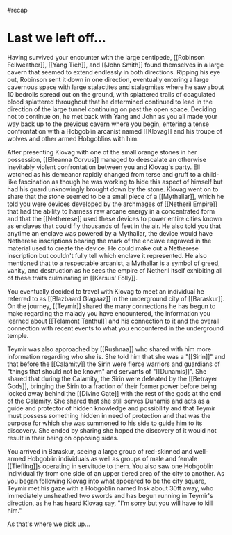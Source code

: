 #recap 
# Last we left off...
Having survived your encounter with the large centipede, [[Robinson Fellweather]], [[Yang Tieh]], and [[John Smith]] found themselves in a large cavern that seemed to extend endlessly in both directions. Ripping his eye out, Robinson sent it down in one direction, eventually entering a large cavernous space with large stalactites and stalagmites where he saw about 10 bedrolls spread out on the ground, with splattered trails of coagulated blood splattered throughout that he determined continued to lead in the direction of the large tunnel continuing on past the open space. Deciding not to continue on, he met back with Yang and John as you all made your way back up to the previous cavern where you begin, entering a tense confrontation with a Hobgoblin arcanist named [[Klovag]] and his troupe of wolves and other armed Hobgoblins with him.

After presenting Klovag with one of the small orange stones in her possession, [[Elleanna Corvus]] managed to deescalate an otherwise inevitably violent confrontation between you and Klovag's party. Ell watched as his demeanor rapidly changed from terse and gruff to a child-like fascination as though he was working to hide this aspect of himself but had his guard unknowingly brought down by the stone. Klovag went on to share that the stone seemed to be a small piece of a [[Mythallar]], which he told you were devices developed by the archmages of [[Netheril Empire]] that had the ability to harness raw arcane energy in a concentrated form and that the [[Netherese]] used these devices to power entire cities known as enclaves that could fly thousands of feet in the air. He also told you that anytime an enclave was powered by a Mythallar, the device would have Netherese inscriptions bearing the mark of the enclave engraved in the material used to create the device. He could make out a Netherese inscription but couldn't fully tell which enclave it represented. He also mentioned that to a respectable arcanist, a Mythallar is a symbol of greed, vanity, and destruction as he sees the empire of Netheril itself exhibiting all of these traits culminating in [[Karsus' Folly]].

You eventually decided to travel with Klovag to meet an individual he referred to as [[Blazbaard Glagaaz]] in the underground city of [[Baraskur]]. On the journey, [[Teymir]] shared the many connections he has begun to make regarding the malady you have encountered, the information you learned about [[Telamont Tanthul]] and his connection to it and the overall connection with recent events to what you encountered in the underground temple.

Teymir was also approached by [[Rushnaa]] who shared with him more information regarding who she is. She told him that she was a "[[Sirin]]" and that before the [[Calamity]] the Sirin were fierce warriors and guardians of "things that should not be known" and servants of "[[Dunamis]]". She shared that during the Calamity, the Sirin were defeated by the [[Betrayer Gods]], bringing the Sirin to a fraction of their former power before being locked away behind the [[Divine Gate]] with the rest of the gods at the end of the Calamity. She shared that she still serves Dunamis and acts as a guide and protector of hidden knowledge and possibility and that Teymir must possess something hidden in need of protection and that was the purpose for which she was summoned to his side to guide him to its discovery. She ended by sharing she hoped the discovery of it would not result in their being on opposing sides.

You arrived in Baraskur, seeing a large group of red-skinned and well-armed Hobgoblin individuals as well as groups of male and female [[Tiefling]]s operating in servitude to them. You also saw one Hobgoblin individual fly from one side of an upper tiered area of the city to another. As you began following Klovag into what appeared to be the city square, Teymir met his gaze with a Hobgoblin named Insk about 30ft away, who immediately unsheathed two swords and has begun running in Teymir's direction, as he has heard Klovag say, "I'm sorry but you will have to kill him."

As that's where we pick up…
